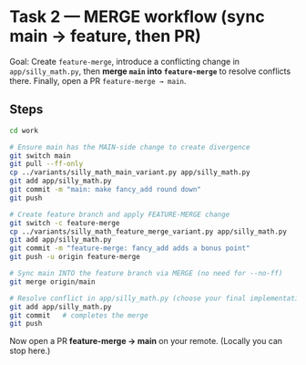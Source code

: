 # Task 2 — MERGE workflow (sync main → feature, then PR)

Goal: Create `feature-merge`, introduce a conflicting change in `app/silly_math.py`,
then **merge `main` into `feature-merge`** to resolve conflicts there. Finally, open a PR `feature-merge → main`.

## Steps
```bash
cd work

# Ensure main has the MAIN-side change to create divergence
git switch main
git pull --ff-only
cp ../variants/silly_math_main_variant.py app/silly_math.py
git add app/silly_math.py
git commit -m "main: make fancy_add round down"
git push

# Create feature branch and apply FEATURE-MERGE change
git switch -c feature-merge
cp ../variants/silly_math_feature_merge_variant.py app/silly_math.py
git add app/silly_math.py
git commit -m "feature-merge: fancy_add adds a bonus point"
git push -u origin feature-merge

# Sync main INTO the feature branch via MERGE (no need for --no-ff)
git merge origin/main

# Resolve conflict in app/silly_math.py (choose your final implementation)
git add app/silly_math.py
git commit   # completes the merge
git push
```
Now open a PR **feature-merge → main** on your remote. (Locally you can stop here.)

